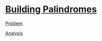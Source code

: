 # [Building Palindromes](https://codingcompetitions.withgoogle.com/kickstart/round/0000000000050eda/0000000000119866)

[Problem](PROBLEM.rst)

[Analysis](ANALYSIS.rst)
